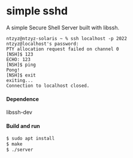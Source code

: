 simple sshd
===========

A simple Secure Shell Server built with libssh.
```
ntzyz@ntzyz-solaris ~ % ssh localhost -p 2022
ntzyz@localhost's password: 
PTY allocation request failed on channel 0
[NSH]$ 123
ECHO: 123
[NSH]$ ping
Pong!
[NSH]$ exit
exiting...
Connection to localhost closed.
```

#### Dependence
libssh-dev

#### Build and run
```bash
$ sudo apt install 
$ make
$ ./server
```
